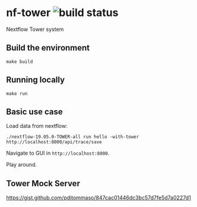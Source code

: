 # nf-tower ![build status](https://codebuild.eu-west-1.amazonaws.com/badges?uuid=eyJlbmNyeXB0ZWREYXRhIjoiK1E3NmtuOUVrbElTUlBxbHhRY0MvUzNjUVI2bFFMd25HR0xYb2k0T0JkdzJaMU9Ycmw0dHhNK0hzNHVybUhaaFVtQVY0WUdKM0wyY2ZJcHRyTzE0UmE4PSIsIml2UGFyYW1ldGVyU3BlYyI6IkNWdkFVdVUweEFvZWo4QmwiLCJtYXRlcmlhbFNldFNlcmlhbCI6MX0%3D&branch=master)

Nextflow Tower system

## Build the environment 

    make build

## Running locally

    make run

## Basic use case

Load data from nextflow:

    ./nextflow-19.05.0-TOWER-all run hello -with-tower http://localhost:8000/api/trace/save
    
Navigate to GUI in `http://localhost:8000`.

Play around.

## Tower Mock Server 

https://gist.github.com/pditommaso/847cac01446dc3bc57d7fe5d7a0227d1

